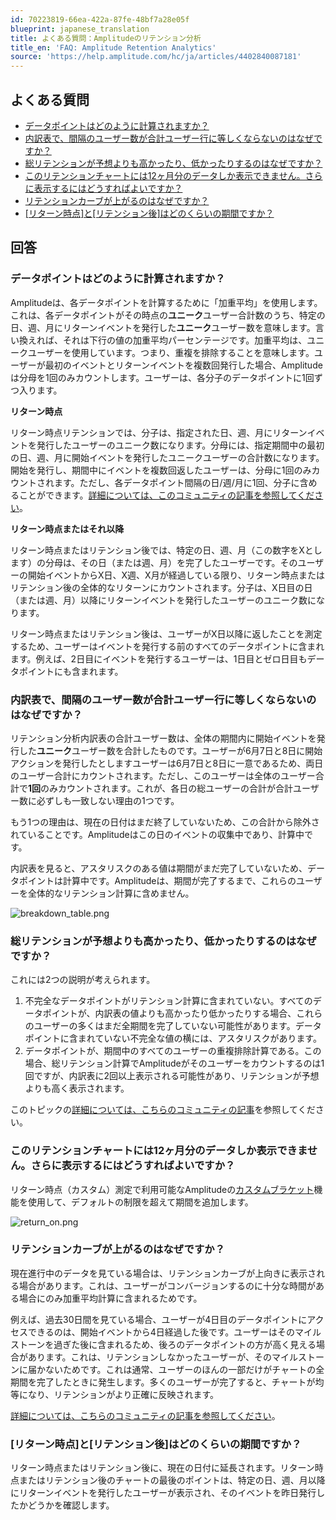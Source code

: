 ```yaml
---
id: 70223819-66ea-422a-87fe-48bf7a28e05f
blueprint: japanese_translation
title: よくある質問：Amplitudeのリテンション分析
title_en: 'FAQ: Amplitude Retention Analytics'
source: 'https://help.amplitude.com/hc/ja/articles/4402840087181'
---
```

## よくある質問

* [データポイントはどのように計算されますか？](#h_01EQFSHDF70TFPGA0VGN0RW00K)
* [内訳表で、間隔のユーザー数が合計ユーザー行に等しくならないのはなぜですか？](#h_01FA50C808QZ74R9Y18J14Z7MZ)
* [総リテンションが予想よりも高かったり、低かったりするのはなぜですか？](#h_01EQFSHTBQQTMF1Q305M4P68VW)
* [このリテンションチャートには12ヶ月分のデータしか表示できません。さらに表示するにはどうすればよいですか？](#h_01FA68RVF9FY09M7BXB66SGVWX)
* [リテンションカーブが上がるのはなぜですか？](#h_01FA68S2ZZD1552028M6MV438P)
* [[リターン時点]と[リテンション後]はどのくらいの期間ですか？](#h_01FA68RVF9FY09M7BXB66SGVWX)

## 回答

### データポイントはどのように計算されますか？

Amplitudeは、各データポイントを計算するために「加重平均」を使用します。これは、各データポイントがその時点の**ユニーク**ユーザー合計数のうち、特定の日、週、月にリターンイベントを発行した**ユニーク**ユーザー数を意味します。言い換えれば、それは下行の値の加重平均パーセンテージです。加重平均は、ユニークユーザーを使用しています。つまり、重複を排除することを意味します。ユーザーが最初のイベントとリターンイベントを複数回発行した場合、Amplitudeは分母を1回のみカウントします。ユーザーは、各分子のデータポイントに1回ずつ入ります。

**リターン時点**

リターン時点リテンションでは、分子は、指定された日、週、月にリターンイベントを発行したユーザーのユニーク数になります。分母には、指定期間中の最初の日、週、月に開始イベントを発行したユニークユーザーの合計数になります。開始を発行し、期間中にイベントを複数回返したユーザーは、分母に1回のみカウントされます。ただし、各データポイント間隔の日/週/月に1回、分子に含めることができます。[詳細については、このコミュニティの記事を参照してください](https://community.amplitude.com/building-and-sharing-your-analysis-58/retention-how-is-retention-calculated-n-day-retention-82)。

**リターン時点またはそれ以降**

リターン時点またはリテンション後では、特定の日、週、月（この数字をXとします）の分母は、その日（または週、月）を完了したユーザーです。そのユーザーの開始イベントからX日、X週、X月が経過している限り、リターン時点またはリテンション後の全体的なリターンにカウントされます。分子は、X日目の日（または週、月）以降にリターンイベントを発行したユーザーのユニーク数になります。

リターン時点またはリテンション後は、ユーザーがX日以降に返したことを測定するため、ユーザーはイベントを発行する前のすべてのデータポイントに含まれます。例えば、2日目にイベントを発行するユーザーは、1日目とゼロ日目もデータポイントにも含まれます。

### 内訳表で、間隔のユーザー数が合計ユーザー行に等しくならないのはなぜですか？

リテンション分析内訳表の合計ユーザー数は、全体の期間内に開始イベントを発行した**ユニーク**ユーザー数を合計したものです。ユーザーが6月7日と8日に開始アクションを発行したとしますユーザーは6月7日と8日に一意であるため、両日のユーザー合計にカウントされます。ただし、このユーザーは全体のユーザー合計で**1回**のみカウントされます。これが、各日の総ユーザーの合計が合計ユーザー数に必ずしも一致しない理由の1つです。

もう1つの理由は、現在の日付はまだ終了していないため、この合計から除外されていることです。Amplitudeはこの日のイベントの収集中であり、計算中です。

内訳表を見ると、アスタリスクのある値は期間がまだ完了していないため、データポイントは計算中です。Amplitudeは、期間が完了するまで、これらのユーザーを全体的なリテンション計算に含めません。

![breakdown_table.png](/docs/output/img/jp/breakdown-table-png.png)

### 総リテンションが予想よりも高かったり、低かったりするのはなぜですか？

これには2つの説明が考えられます。

1. 不完全なデータポイントがリテンション計算に含まれていない。すべてのデータポイントが、内訳表の値よりも高かったり低かったりする場合、これらのユーザーの多くはまだ全期間を完了していない可能性があります。データポイントに含まれていない不完全な値の横には、アスタリスクがあります。
2. データポイントが、期間中のすべてのユーザーの重複排除計算である。この場合、総リテンション計算でAmplitudeがそのユーザーをカウントするのは1回ですが、内訳表に2回以上表示される可能性があり、リテンションが予想よりも高く表示されます。

このトピックの[詳細については、こちらのコミュニティの記事](https://community.amplitude.com/building-and-sharing-your-analysis-58/retention-why-are-the-percentages-in-the-retention-chart-low-in-comparison-to-the-percentages-seen-in-the-breakdown-chart-104%C2%A0)を参照してください。

### このリテンションチャートには12ヶ月分のデータしか表示できません。さらに表示するにはどうすればよいですか？

リターン時点（カスタム）測定で利用可能なAmplitudeの[カスタムブラケット](/docs/get-started/optimize-amplitude-workflow)機能を使用して、デフォルトの制限を超えて期間を追加します。

![return_on.png](/docs/output/img/jp/return-on-png.png)

### リテンションカーブが上がるのはなぜですか？

現在進行中のデータを見ている場合は、リテンションカーブが上向きに表示される場合があります。これは、ユーザーがコンバージョンするのに十分な時間がある場合にのみ加重平均計算に含まれるためです。

例えば、過去30日間を見ている場合、ユーザーが4日目のデータポイントにアクセスできるのは、開始イベントから4日経過した後です。ユーザーはそのマイルストーンを過ぎた後に含まれるため、後ろのデータポイントの方が高く見える場合があります。これは、リテンションしなかったユーザーが、そのマイルストーンに届かないためです。これは通常、ユーザーのほんの一部だけがチャートの全期間を完了したときに発生します。多くのユーザーが完了すると、チャートが均等になり、リテンションがより正確に反映されます。

[詳細については、こちらのコミュニティの記事を参照してください](https://community.amplitude.com/building-and-sharing-your-analysis-58/retention-why-does-the-retention-curve-go-up-73)。

### [リターン時点]と[リテンション後]はどのくらいの期間ですか？

リターン時点またはリテンション後に、現在の日付に延長されます。リターン時点またはリテンション後のチャートの最後のポイントは、特定の日、週、月以降にリターンイベントを発行したユーザーが表示され、そのイベントを昨日発行したかどうかを確認します。

